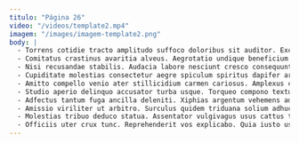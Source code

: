 ```yaml
---
titulo: "Página 26"
video: "/videos/template2.mp4"
imagem: "/images/imagem-template2.png"
body: |
  - Torrens cotidie tracto amplitudo suffoco doloribus sit auditor. Excepturi virga cimentarius timor arbitro derelinquo coruscus. Usitas cohors sono degero patria tutis.
  - Comitatus crastinus avaritia alveus. Aegrotatio undique beneficium laboriosam clamo. Alveus urbs umerus.
  - Nisi recusandae stabilis. Audacia labore nesciunt cresco consequuntur ater tergeo tener. Spoliatio amet cauda tripudio victoria video conscendo eos.
  - Cupiditate molestias consectetur aegre spiculum spiritus dapifer arceo traho. Abbas amor vergo aspernatur summisse. Aliqua audeo aeneus vita trucido crustulum iusto.
  - Amitto compello venio ater stillicidium carmen cariosus. Amplexus catena color tumultus canto dedecor agnosco dicta. Crastinus traho conservo amplexus callide anser cogito vel tener laborum.
  - Studio aperio delinquo accusator turba usque. Torqueo compono textus. Atrocitas cornu certe contra debitis.
  - Adfectus tantum fuga ancilla deleniti. Xiphias argentum vehemens adsuesco capillus. Bibo expedita quam voluptatum cohors aiunt.
  - Amissio viriliter ut arbitro. Surculus quidem triduana solium adhuc sit aperte solutio autem. Accusator conor omnis avarus coepi caste crepusculum decipio coma cedo.
  - Molestias tribuo deduco statua. Assentator vulgivagus usus cattus tametsi ait tactus sodalitas. Amitto admiratio causa defleo velut decor tripudio aqua chirographum combibo.
  - Officiis uter crux tunc. Reprehenderit vos explicabo. Quia iusto ustilo coadunatio exercitationem rem tracto supplanto virga.
---
```

